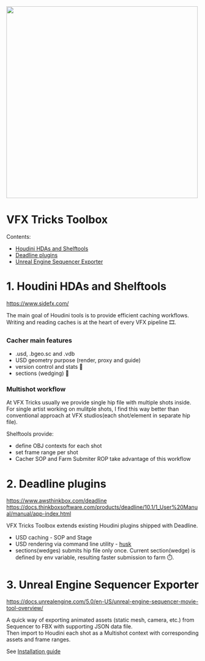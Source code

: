 <img src="https://user-images.githubusercontent.com/9046931/172026803-81ad8335-fa79-42b7-989d-2fd32e1f2168.svg" width="500">

# VFX Tricks Toolbox

Contents:
- [Houdini HDAs and Shelftools](https://github.com/VFX-Tricks/VFX-Tricks-Toolbox/blob/main/README.md#1-houdini-hdas-and-shelftools)
- [Deadline plugins](https://github.com/VFX-Tricks/VFX-Tricks-Toolbox/blob/main/README.md#2-deadline-plugins)
- [Unreal Engine Sequencer Exporter](https://github.com/VFX-Tricks/VFX-Tricks-Toolbox/blob/main/README.md#3-unreal-engine-sequencer-exporter)

# 1. Houdini HDAs and Shelftools
https://www.sidefx.com/

The main goal of Houdini tools is to provide efficient caching workflows. Writing and reading caches is at the heart of every VFX pipeline 🎞️.

### Cacher main features
- .usd, .bgeo.sc and .vdb
- USD geometry purpose (render, proxy and guide)
- version control and stats 📝
- sections (wedging) 🍕

### Multishot workflow
At VFX Tricks usually we provide single hip file with multiple shots inside. For single artist working on mulitple shots, I find this way better than conventional approach at VFX studios(each shot/element in separate hip file).

Shelftools provide:
- define OBJ contexts for each shot
- set frame range per shot
- Cacher SOP and Farm Submiter ROP take advantage of this workflow

# 2. Deadline plugins
https://www.awsthinkbox.com/deadline <br>
https://docs.thinkboxsoftware.com/products/deadline/10.1/1_User%20Manual/manual/app-index.html

VFX Tricks Toolbox extends existing Houdini plugins shipped with Deadline.

- USD caching - SOP and Stage
- USD rendering via command line utility - [husk](https://www.sidefx.com/docs/houdini/ref/utils/husk.html)
- sections(wedges) submits hip file only once. Current section(wedge) is defined by env variable, resulting faster submission to farm ⏱️.

# 3. Unreal Engine Sequencer Exporter
https://docs.unrealengine.com/5.0/en-US/unreal-engine-sequencer-movie-tool-overview/

A quick way of exporting animated assets (static mesh, camera, etc.) from Sequencer to FBX with supporting JSON data file. <br>
Then import to Houdini each shot as a Multishot context with corresponding assets and frame ranges.



See [Installation guide](VFXTricksToolbox_install_guide_en.pdf)



